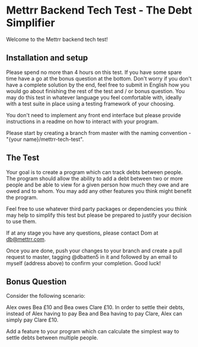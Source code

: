 # Mettrr Backend Tech Test - The Debt Simplifier

Welcome to the Mettrr backend tech test!

## Installation and setup

Please spend no more than 4 hours on this test. If you have some spare time 
have a go at the bonus question at the bottom. Don't worry if you don't have a
complete solution by the end, feel free to submit in English how you would go
about finishing the rest of the test and / or bonus question. You may do this 
test in whatever language you feel comfortable with, ideally with a test suite 
in place using a testing framework of your choosing.

You don't need to implement any front end interface but please provide 
instructions in a readme on how to interact with your program.

Please start by creating a branch from master with the naming convention -
"{your name}/mettrr-tech-test".

## The Test

Your goal is to create a program which can track debts between people. The 
program should allow the ability to add a debt between two or more people and 
be able to view for a given person how much they owe and are owed and to whom. 
You may add any other features you think might benefit the program.

Feel free to use whatever third party packages or dependencies you think may
help to simplify this test but please be prepared to justify your decision to
use them.

If at any stage you have any questions, please contact Dom at db@mettrr.com.

Once you are done, push your changes to your branch and create a pull
request to master, tagging @dbatten5 in it and followed by an email to myself
(address above) to confirm your completion. Good luck!

## Bonus Question

Consider the following scenario:

Alex owes Bea £10 and Bea owes Clare £10. In order to settle their debts,
instead of Alex having to pay Bea and Bea having to pay Clare, Alex can simply
pay Clare £10.

Add a feature to your program which can calculate the simplest way to settle
debts between multiple people.
